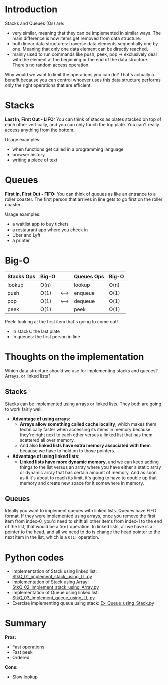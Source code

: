 # Introduction

Stacks and Queues (Qs) are:
- very similar, meaning that they can be implemented in similar ways. The main difference is how items get removed from data structure.
- both linear data structures: traverse data elements sequentially one by one. Meaning that only one data element can be directly reached. 
- mainly used to run commands like push, peek, pop -> exclusively deal with the element at the beginning or the end of the data structure. There's no random access operation.

Why would we want to limit the operations you can do? That's actually a benefit because you can control whoever uses this data structure performs only the right operations that are efficient.

# Stacks

**Last In, First Out - LIFO:** You can think of stacks as plates stacked on top of each other vertically, and you can only touch the top plate. You can't really access anything from the bottom.

Usage examples:
- when functions get called in a programming language
- browser history
- writing a piece of text

# Queues

**First In, First Out - FIFO:** You can think of queues as like an entrance to a roller coaster. The first person that arrives in line gets to go first on the roller coaster. 

Usage examples:
- a waitlist app to buy tickets
- a restaurant app where you check in
- Uber and Lyft
- a printer

# Big-O

| Stacks Ops | Big-O |      | Queues Ops | Big-O |
| ---------- | ----- | ---- | ---------- | ----- |
| lookup     | O(n)  |      | lookup     | O(n)  |
| push       | O(1)  | <--> | enqueue    | O(1)  |
| pop        | O(1)  | <--> | dequeue    | O(1)  |
| peek       | O(1)  |      | peek       | O(1)  |
Peek: looking at the first item that's going to come out! 
- In stacks: the last plate
- In queues: the first person in line

# Thoughts on the implementation

Which data structure should we use for implementing stacks and queues? Arrays, or linked lists?

## Stacks

Stacks can be implemented using arrays or linked lists. They both are going to work fairly well. 
- **Advantage of using arrays**: 
	- **Arrays allow something called cache locality**, which makes them technically faster when accessing its items in memory because they're right next to each other versus a linked list that has them scattered all over memory. 
	- And also **linked lists have extra memory associated with them** because we have to hold on to those pointers.
- **Advantage of using linked lists**:  
	- **Linked lists have more dynamic memory**, and we can keep adding things to the list versus an array where you have either a static array or dynamic array that has certain amount of memory. And as soon as it it's about to reach its limit, it's going to have to double up that memory and create new space for it somewhere in memory.

## Queues

Ideally you want to implement queues with linked lists. Queues have FIFO format. If they were implemented using arrays, once you remove the first item from index-0, you'd need to shift all other items from index-1 to the end of the list, that would be a `O(n)` operation. In linked lists, all we have is a pointer to the head, and all we need to do is change the head pointer to the next item in the list, which is a `O(1)` operation.

# Python codes

- implementation of Stack using linked list: [StkQ_01_implement_stack_using_LL.py](./StkQ_01_implement_stack_using_LL.py)
- implementation of Stack using Array: [StkQ_02_implement_stack_using_Array.py](./StkQ_02_implement_stack_using_Array.py)
- implementation of Queue using linked list: [StkQ_03_implement_queue_using_LL.py](./StkQ_03_implement_queue_using_LL.py)
- Exercise implementing queue using stack: [Ex_Queue_using_Stack.py](./Ex_Queue_using_Stack.py)

# Summary

**Pros:**
- Fast operations
- Fast peek
- Ordered

**Cons:**
- Slow lookup